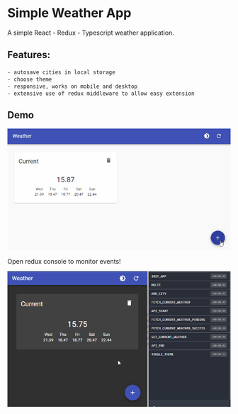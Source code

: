 # Simple Weather App

A simple React - Redux - Typescript weather application.

## Features:
    - autosave cities in local storage
    - choose theme
    - responsive, works on mobile and desktop
    - extensive use of redux middleware to allow easy extension

## Demo

![](docs/simple-weather.gif)

Open redux console to monitor events!

![](docs/simple-weather-redux.gif)


